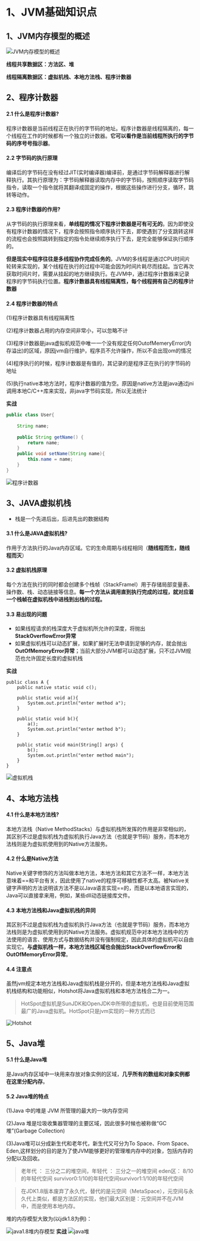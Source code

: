 # 1、JVM基础知识点

##  1、JVM内存模型的概述

![JVM内存模型的概述](https://github.com/xujiangchen/Java-Study-Notes/blob/main/JVM/asset/JVM%E5%86%85%E5%AD%98%E6%A8%A1%E5%9E%8B%E7%9A%84%E6%A6%82%E8%BF%B0.jpg)

**线程共享数据区：方法区、堆**

**线程隔离数据区：虚拟机栈、本地方法栈、程序计数器**

## 2、程序计数器

#### 2.1 什么是程序计数器?

程序计数器是当前线程正在执行的字节码的地址。程序计数器是线程隔离的，每一个线程在工作的时候都有一个独立的计数器。**它可以看作是当前线程所执行的字节码的序号号指示器**。

#### 2.2 字节码的执行原理

编译后的字节码在没有经过JIT(实时编译器)编译前，是通过字节码解释器进行解释执行。其执行原理为：字节码解释器读取内存中的字节码，按照顺序读取字节码指令，读取一个指令就将其翻译成固定的操作，根据这些操作进行分支，循环，跳转等动作。

#### 2.3 程序计数器的作用?

从字节码的执行原理来看，**单线程的情况下程序计数器是可有可无的**。因为即使没有程序计数器的情况下，程序会按照指令顺序执行下去，即使遇到了分支跳转这样的流程也会按照跳转到指定的指令处继续顺序执行下去，是完全能够保证执行顺序的。

**但是现实中程序往往是多线程协作完成任务的**。JVM的多线程是通过CPU时间片轮转来实现的，某个线程在执行的过程中可能会因为时间片耗尽而挂起。当它再次获取时间片时，需要从挂起的地方继续执行。在JVM中，通过程序计数器来记录程序的字节码执行位置。**程序计数器具有线程隔离性，每个线程拥有自己的程序计数器**

#### 2.4 程序计数器的特点

(1)程序计数器具有线程隔离性

(2)程序计数器占用的内存空间非常小，可以忽略不计

(3)程序计数器是java虚拟机规范中唯一一个没有规定任何OutofMemeryError(内存溢出)的区域，原因jvm自行维护，程序员不允许操作，所以不会出现om的情况

(4)程序执行的时候，程序计数器是有值的，其记录的是程序正在执行的字节码的地址

(5)执行native本地方法时，程序计数器的值为空。原因是native方法是java通过jni调用本地C/C++库来实现，非java字节码实现，所以无法统计

**实战**
```java
public class User{
	
	String name;
	
	public String getName() { 
		return name;
	}
	public void setName(String name){
		this.name = name;
	}
}
```

![程序计数器](https://github.com/xujiangchen/Java-Study-Notes/blob/main/JVM/asset/%E7%A8%8B%E5%BA%8F%E8%AE%A1%E6%95%B0%E5%99%A8.jpg)

## 3、JAVA虚拟机栈

- 栈是一个先进后出，后进先出的数据结构

#### 3.1 什么是JAVA虚拟机栈?

作用于方法执行的Java内存区域。它的生命周期与线程相同（**随线程而生，随线程而灭**）

#### 3.2 虚拟机栈原理

每个方法在执行的同时都会创建多个栈帧（StackFramel）用于存储局部变量表、操作数、栈、动态链接等信息。**每一个方法从调用直到执行完成的过程，就对应着一个栈帧在虚拟机栈中进栈到出栈的过程。**

#### 3.3 易出现的问题

- 如果线程请求的栈深度大于虚拟机所允许的深度，将抛出**StackOverflowError异常**
- 如果虚拟机栈可以动态扩展，如果扩展时无法申请到足够的内存，就会抛出**OutOfMemoryError异常**；当前大部分JVM都可以动态扩展，只不过JVM规范也允许固定长度的虚拟机栈

**实战**

```
public class A {
    public native static void c();
    
    public static void a(){
        System.out.println("enter method a");
    }
    
    public static void b(){
        a();
        System.out.println("enter method b");
    }
    
    public static void main(String[] args) {
        b();
        System.out.println("enter method main");
    }
}
```

![虚拟机栈](https://github.com/xujiangchen/Java-Study-Notes/blob/main/JVM/asset/%E8%99%9A%E6%8B%9F%E6%9C%BA%E6%A0%88.jpg)

## 4、本地方法栈

#### 4.1 什么是本地方法栈?

本地方法栈（Native MethodStacks）与虚拟机栈所发挥的作用是非常相似的，其区别不过是虚拟机栈为虚拟机执行Java方法（也就是字节码）服务，而本地方法栈则是为虚拟机使用到的Native方法服务。

#### 4.2 什么是Native方法

Native关键字修饰的方法叫做本地方法，本地方法和其它方法不一样，本地方法意味着==和平台有关，因此使用了native的程序可移植性都不太高。被Native关键字声明的方法说明该方法不是以Java语言实现==的，而是以本地语言实现的，Java可以直接拿来用，例如，某些dll动态链接库文件。

#### 4.3 本地方法栈和Java虚拟机栈的异同

其区别不过是虚拟机栈为虚拟机执行Java方法（也就是字节码）服务，而本地方法栈则是为虚拟机使用到的Native方法服务。虚拟机规范中对本地方法栈中的方法使用的语言、使用方式与数据结构并没有强制规定，因此具体的虚拟机可以自由实现它。**与虚拟机栈一样，本地方法栈区域也会抛出StackOverflowError和OutOfMemoryError异常**。

#### 4.4 注意点

虽然jvm规定本地方法栈和Java虚拟机栈是分开的，但是本地方法栈和Java虚拟机栈结构和功能相似，Hotshot将Java虚拟机栈和本地方法栈合二为一。

> HotSpot虚拟机是SunJDK和OpenJDK中所带的虚拟机，也是目前使用范围最广的Java虚拟机。HotSpot只是jvm实现的一种方式而已

![Hotshot](https://github.com/xujiangchen/Java-Study-Notes/blob/main/JVM/asset/Hotshot.jpg)

## 5、Java堆

#### 5.1 什么是Java堆

是Java内存区域中一块用来存放对象实例的区域，**几乎所有的数组和对象实例都在这里分配内存**。

#### 5.2 Java堆的特点

(1)Java 中的堆是 JVM 所管理的最大的一块内存空间

(2)Java 堆是垃圾收集器管理的主要区域，因此很多时候也被称做“GC 堆”(Garbage Collection)

(3)Java堆可以分成新生代和老年代，新生代又可分为To Space、From Space、Eden,这样划分的目的是为了使JVM能够更好的管理堆内存中的对象，包括内存的分配以及回收。
> 老年代 ： 三分之二的堆空间，年轻代 ： 三分之一的堆空间 eden区： 8/10 的年轻代空间 survivor0:1/10的年轻代空间survivor1:1/10的年轻代空间

>在JDK1.8版本废弃了永久代，替代的是元空间（MetaSpace），元空间与永久代上类似，都是方法区的实现，他们最大区别是：元空间并不在JVM中，而是使用本地内存。

堆的内存模型大致为(以jdk1.8为例)：

![java1.8堆内存模型](https://github.com/xujiangchen/Java-Study-Notes/blob/main/JVM/asset/1.8%E5%A0%86%E5%86%85%E5%AD%98%E6%A8%A1%E5%9E%8B.jpg)
**实战**
![java堆](https://github.com/xujiangchen/Java-Study-Notes/blob/main/JVM/asset/java%E5%A0%86.jpg)
